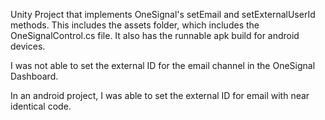 Unity Project that implements OneSignal's setEmail and setExternalUserId methods. This includes the assets folder, which includes the OneSignalControl.cs file. It also has the runnable apk build for android devices.

I was not able to set the external ID for the email channel in the OneSignal Dashboard.

In an android project, I was able to set the external ID for email with near identical code.
